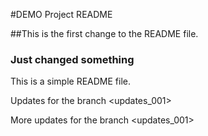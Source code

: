 #DEMO Project README 

##This is the first change to the README file. 

### Just changed something 

This is a simple README file. 

Updates for the branch <updates_001>

More updates for the branch <updates_001>